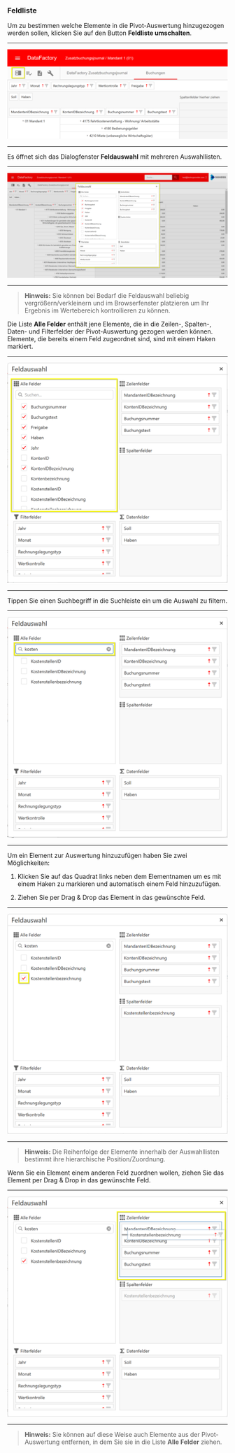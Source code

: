 ### Feldliste

Um zu bestimmen welche Elemente in die Pivot-Auswertung hinzugezogen werden sollen, klicken Sie auf den Button **Feldliste umschalten**.

---
![](/Pictures/Web-Client/Fabrik/Pivot-Ansicht/Feldliste/feldliste_1.png)

---

Es öffnet sich das Dialogfenster **Feldauswahl** mit mehreren Auswahllisten.

---
![](/Pictures/Web-Client/Fabrik/Pivot-Ansicht/Feldliste/feldliste_2.png)

---

>**Hinweis:** Sie können bei Bedarf die Feldauswahl beliebig vergrößern/verkleinern und im Browserfenster platzieren um Ihr Ergebnis im Wertebereich kontrollieren zu können.

Die Liste **Alle Felder** enthält jene Elemente, die in die Zeilen-, Spalten-, Daten- und Filterfelder der Pivot-Auswertung gezogen werden können. Elemente, die bereits einem Feld zugeordnet sind, sind mit einem Haken markiert.

---
![](/Pictures/Web-Client/Fabrik/Pivot-Ansicht/Feldliste/feldliste_3.png)

---

Tippen Sie einen Suchbegriff in die Suchleiste ein um die Auswahl zu filtern.

---
![](/Pictures/Web-Client/Fabrik/Pivot-Ansicht/Feldliste/feldliste_4.png)

---

Um ein Element zur Auswertung hinzuzufügen haben Sie zwei Möglichkeiten:

1) Klicken Sie auf das Quadrat links neben dem Elementnamen um es mit einem Haken zu markieren und automatisch einem Feld hinzuzufügen.

2) Ziehen Sie per Drag & Drop das Element in das gewünschte Feld.

---
![](/Pictures/Web-Client/Fabrik/Pivot-Ansicht/Feldliste/feldliste_5.png)

---

>**Hinweis:** Die Reihenfolge der Elemente innerhalb der Auswahllisten bestimmt ihre hierarchische Position/Zuordnung.

Wenn Sie ein Element einem anderen Feld zuordnen wollen, ziehen Sie das Element per Drag & Drop in das gewünschte Feld.

---
![](/Pictures/Web-Client/Fabrik/Pivot-Ansicht/Feldliste/feldliste_6.png)

---

>**Hinweis:** Sie können auf diese Weise auch Elemente aus der Pivot-Auswertung entfernen, in dem Sie sie in die Liste **Alle Felder** ziehen.
